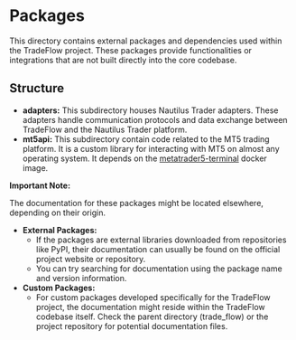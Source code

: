# Packages

This directory contains external packages and dependencies used within the TradeFlow project. These packages provide functionalities or integrations that are not built directly into the core codebase.

## Structure

- **adapters:** This subdirectory houses Nautilus Trader adapters. These adapters handle communication protocols and data exchange between TradeFlow and the Nautilus Trader platform.
- **mt5api:** This subdirectory contain code related to the MT5 trading platform. It is a custom library for interacting with MT5 on almost any operating system. It depends on the [metatrader5-terminal](https://github.com/fortesenselabs/trade_flow/pkgs/container/metatrader5-terminal) docker image.

**Important Note:**

The documentation for these packages might be located elsewhere, depending on their origin.

- **External Packages:**
  - If the packages are external libraries downloaded from repositories like PyPI, their documentation can usually be found on the official project website or repository.
  - You can try searching for documentation using the package name and version information.
- **Custom Packages:**
  - For custom packages developed specifically for the TradeFlow project, the documentation might reside within the TradeFlow codebase itself. Check the parent directory (trade_flow) or the project repository for potential documentation files.
